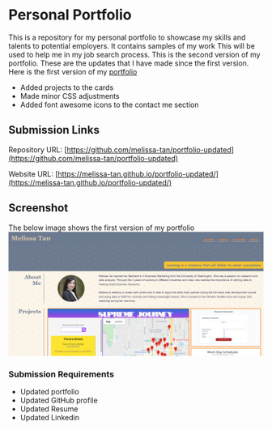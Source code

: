 # Personal Portfolio
This is a repository for my personal portfolio to showcase my skills and talents to potential employers. It contains samples of my work This will be used to help me in my job search process. This is the second version of my portfolio. These are the updates that I have made since the first version.
Here is the first version of my [portfolio](https://melissa-tan.github.io/portfolio-melissa-tan/)

- Added projects to the cards
- Made minor CSS adjustments
- Added font awesome icons to the contact me section

## Submission Links

Repository URL: [https://github.com/melissa-tan/portfolio-updated](https://github.com/melissa-tan/portfolio-updated)

Website URL: [https://melissa-tan.github.io/portfolio-updated/](https://melissa-tan.github.io/portfolio-updated/)

## Screenshot
The below image shows the first version of my portfolio
![Screenshot of website v.2 of portfolio](./assets/images/portfolio.png)

### Submission Requirements
- Updated portfolio
- Updated GitHub profile
- Updated Resume
- Updated Linkedin